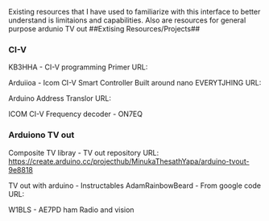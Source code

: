 Existing resources that I have used to familiarize with this interface to better understand is limitaions and capabilities. Also are resources for general purpose ardunio TV out
##Extising Resources/Projects##
### CI-V
KB3HHA - CI-V programming Primer 
URL: 

Arduiioa - Icom CI-V Smart Controller 
Built around nano EVERYTJHING
URL: 

Arduino Address Translor
URL: 

ICOM CI-V Frequency decoder - ON7EQ


### Arduiono TV out 
Composite TV libray - TV out repository 
URL: https://create.arduino.cc/projecthub/MinukaThesathYapa/arduino-tvout-9e8818

TV out with arduino - Instructables AdamRainbowBeard - From google code
URL:

W1BLS - AE7PD ham Radio and vision
